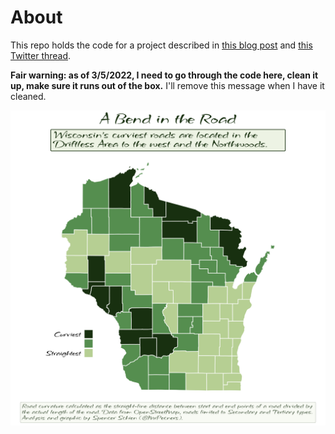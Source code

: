 # About

This repo holds the code for a project described in [this blog post](https://spencerschien.info/post/road_directness/) and [this Twitter thread](https://twitter.com/MrPecners/status/1500255045841006596).

**Fair warning: as of 3/5/2022, I need to go through the code here, clean it up, make sure it runs out of the box.** I'll remove this message when I have it cleaned.

![](maps/final_map.png)
